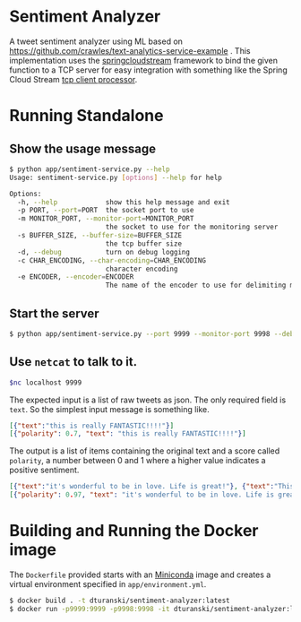 # Sentiment Analyzer

A tweet sentiment analyzer using ML based on https://github.com/crawles/text-analytics-service-example . This implementation uses the [springcloudstream](https://github.com/dturanski/springcloudstream) 
framework to bind the given function to a TCP server for easy integration with something like the Spring Cloud Stream [tcp client processor](https://github.com/spring-cloud-stream-app-starters/tcp/tree/master/spring-cloud-starter-stream-processor-tcp-client).


# Running Standalone

## Show the usage message
````bash
$ python app/sentiment-service.py --help
Usage: sentiment-service.py [options] --help for help

Options:
  -h, --help            show this help message and exit
  -p PORT, --port=PORT  the socket port to use
  -m MONITOR_PORT, --monitor-port=MONITOR_PORT
                        the socket to use for the monitoring server
  -s BUFFER_SIZE, --buffer-size=BUFFER_SIZE
                        the tcp buffer size
  -d, --debug           turn on debug logging
  -c CHAR_ENCODING, --char-encoding=CHAR_ENCODING
                        character encoding
  -e ENCODER, --encoder=ENCODER
                        The name of the encoder to use for delimiting messages
 ````                       

## Start the server
````bash
$ python app/sentiment-service.py --port 9999 --monitor-port 9998 --debug

````

## Use `netcat` to talk to it. 



````bash
$nc localhost 9999
````
The expected input is a list of raw tweets as json. The only required field is `text`. So the simplest input message is something like.
````json
[{"text":"this is really FANTASTIC!!!!"}]
[{"polarity": 0.7, "text": "this is really FANTASTIC!!!!"}]
````
The output is a list of items containing the original text and a score called `polarity`, a number between 0 and 1 where a higher value indicates a positive sentiment.

````json
[{"text":"it's wonderful to be in love. Life is great!"}, {"text":"This has to be the worst food I've ever eaten"},{"text":"I had pizza for dinner"}]
[{"polarity": 0.97, "text": "it's wonderful to be in love. Life is great!"}, {"polarity": 0.06, "text": "This has to be the worst food I've ever eaten"}, {"polarity": 0.64, "text": "I had pizza for dinner"}]
````

# Building and Running the Docker image
The `Dockerfile` provided starts with an [Miniconda](https://conda.io/miniconda.html) image and creates a virtual environment specified in `app/environment.yml`.

````bash
$ docker build . -t dturanski/sentiment-analyzer:latest
$ docker run -p9999:9999 -p9998:9998 -it dturanski/sentiment-analyzer:latest 
````
